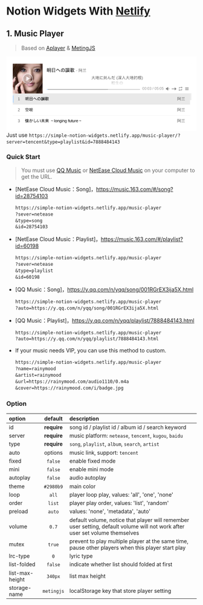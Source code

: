 # Notion Widgets With [Netlify](https://app.netlify.com/)
## 1. Music Player
> Based on [Aplayer](https://github.com/MoePlayer/APlayer) & [MetingJS](https://github.com/metowolf/MetingJS)

![](./img/1.png)
Just use `https://simple-notion-widgets.netlify.app/music-player/?server=tencent&type=playlist&id=7888484143`
### Quick Start
> You must use [QQ Music](https://y.qq.com/) or [NetEase Cloud Music](https://music.163.com/) on your computer to get the URL.

- [NetEase Cloud Music：Song]，https://music.163.com/#/song?id=28754103
  ```md
  https://simple-notion-widgets.netlify.app/music-player
  ?sever=netease
  &type=song
  &id=28754103
  ```
- [NetEase Cloud Music：Playlist]，https://music.163.com/#/playlist?id=60198
  ```md
  https://simple-notion-widgets.netlify.app/music-player
  ?sever=netease
  &type=playlist
  &id=60198
  ```
- [QQ Music：Song]，https://y.qq.com/n/yqq/song/001RGrEX3ija5X.html
  ```md
  https://simple-notion-widgets.netlify.app/music-player
  ?auto=https://y.qq.com/n/yqq/song/001RGrEX3ija5X.html
  ```
- [QQ Music：Playlist]，https://y.qq.com/n/yqq/playlist/7888484143.html
  ```md
  https://simple-notion-widgets.netlify.app/music-player
  ?auto=https://y.qq.com/n/yqq/playlist/7888484143.html
  ```
- If your music needs VIP, you can use this method to custom.
  ```md
  https://simple-notion-widgets.netlify.app/music-player
  ?name=rainymood
  &artist=rainymood
  &url=https://rainymood.com/audio1110/0.m4a
  &cover=https://rainymood.com/i/badge.jpg
  ```

### Option

|option               |default      |description|
|:--------------------|:------------:|:----------|
|id              |**require**   |song id / playlist id / album id / search keyword|
|server          |**require**   |music platform: `netease`, `tencent`, `kugou`, `baidu`|
|type            |**require**   |`song`, `playlist`, `album`, `search`, `artist`|
|auto            |options       |music link, support: `tencent`|
|fixed           |`false`       |enable fixed mode|
|mini            |`false`       |enable mini mode|
|autoplay        |`false`       |audio autoplay|
|theme           |`#2980b9`     |main color|
|loop            |`all`         |player loop play, values: 'all', 'one', 'none'|
|order           |`list`        |player play order, values: 'list', 'random'|
|preload         |`auto`        |values: 'none', 'metadata', 'auto'|
|volume          |`0.7`         |default volume, notice that player will remember user setting, default volume will not work after user set volume themselves|
|mutex           |`true`        |prevent to play multiple player at the same time, pause other players when this player start play|
|lrc-type         |`0`           |lyric type|
|list-folded      |`false`       |indicate whether list should folded at first|
|list-max-height   |`340px`       |list max height|
|storage-name     |`metingjs`    |localStorage key that store player setting|
